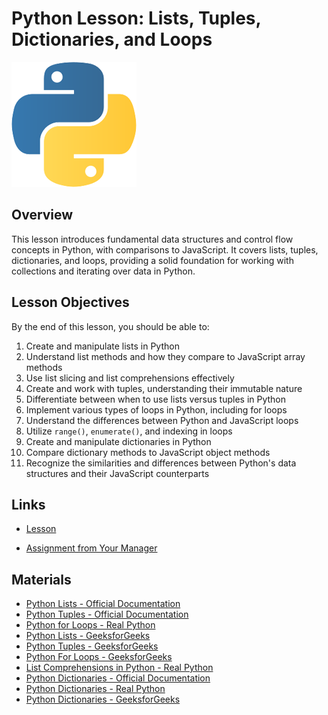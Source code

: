 # Python Lesson: Lists, Tuples, Dictionaries, and Loops

<img src="./assets/logo.png" alt="Python Logo" width="200">


## Overview

This lesson introduces fundamental data structures and control flow concepts in Python, with comparisons to JavaScript. It covers lists, tuples, dictionaries, and loops, providing a solid foundation for working with collections and iterating over data in Python. 

## Lesson Objectives

By the end of this lesson, you should be able to:

1. Create and manipulate lists in Python
2. Understand list methods and how they compare to JavaScript array methods
3. Use list slicing and list comprehensions effectively
4. Create and work with tuples, understanding their immutable nature
5. Differentiate between when to use lists versus tuples in Python
6. Implement various types of loops in Python, including for loops
7. Understand the differences between Python and JavaScript loops
8. Utilize `range()`, `enumerate()`, and indexing in loops
9. Create and manipulate dictionaries in Python
10. Compare dictionary methods to JavaScript object methods
11. Recognize the similarities and differences between Python's data structures and their JavaScript counterparts

## Links

- [Lesson](lesson.ipynb)

- [Assignment from Your Manager](https://github.com/jdrichards-pursuit/week-4.2-python-practice)

## Materials

- [Python Lists - Official Documentation](https://docs.python.org/3/tutorial/datastructures.html#more-on-lists)
- [Python Tuples - Official Documentation](https://docs.python.org/3/tutorial/datastructures.html#tuples-and-sequences)
- [Python for Loops - Real Python](https://realpython.com/python-for-loop/)
- [Python Lists - GeeksforGeeks](https://www.geeksforgeeks.org/python-lists/)
- [Python Tuples - GeeksforGeeks](https://www.geeksforgeeks.org/tuples-in-python/)
- [Python For Loops - GeeksforGeeks](https://www.geeksforgeeks.org/python-for-loop/)
- [List Comprehensions in Python - Real Python](https://realpython.com/list-comprehension-python/)
- [Python Dictionaries - Official Documentation](https://docs.python.org/3/tutorial/datastructures.html#dictionaries)
- [Python Dictionaries - Real Python](https://realpython.com/python-dicts/)
- [Python Dictionaries - GeeksforGeeks](https://www.geeksforgeeks.org/python-dictionary/)